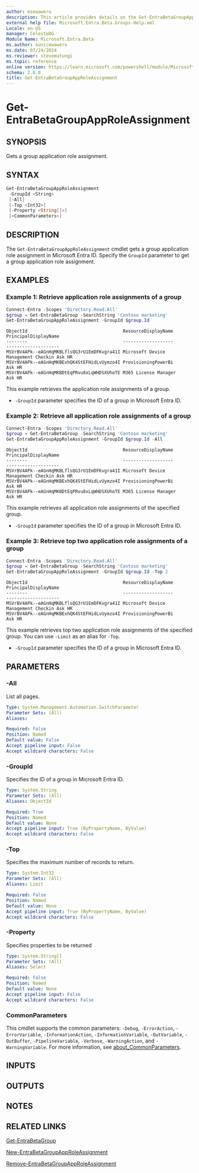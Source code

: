 ```yaml
---
author: msewaweru
description: This article provides details on the Get-EntraBetaGroupAppRoleAssignment command.
external help file: Microsoft.Entra.Beta.Groups-Help.xml
Locale: en-US
manager: CelesteDG
Module Name: Microsoft.Entra.Beta
ms.author: eunicewaweru
ms.date: 07/24/2024
ms.reviewer: stevemutungi
ms.topic: reference
online version: https://learn.microsoft.com/powershell/module/Microsoft.Entra.Beta/Get-EntraBetaGroupAppRoleAssignment
schema: 2.0.0
title: Get-EntraBetaGroupAppRoleAssignment
---
```


# Get-EntraBetaGroupAppRoleAssignment

## SYNOPSIS

Gets a group application role assignment.

## SYNTAX

```powershell
Get-EntraBetaGroupAppRoleAssignment
 -GroupId <String>
 [-All]
 [-Top <Int32>]
 [-Property <String[]>]
 [<CommonParameters>]
```

## DESCRIPTION

The `Get-EntraBetaGroupAppRoleAssignment` cmdlet gets a group application role assignment in Microsoft Entra ID. Specify the `GroupId` parameter to get a group application role assignment.

## EXAMPLES

### Example 1: Retrieve application role assignments of a group

```powershell
Connect-Entra -Scopes 'Directory.Read.All'
$group = Get-EntraBetaGroup -SearchString 'Contoso marketing'
Get-EntraBetaGroupAppRoleAssignment -GroupId $group.Id
```

```Output
ObjectId                                    ResourceDisplayName                 PrincipalDisplayName
--------                                    -------------------                 --------------------
MSVrBV4APk--eAGnHqMKBLflsQG3rU1EmDFKvgra41I Microsoft Device Management Checkin Ask HR
MSVrBV4APk--eAGnHqMKBExhQK4StEFHidLvUymzo4I ProvisioningPowerBi                 Ask HR
MSVrBV4APk--eAGnHqMKBDtEqPRvu8xLqWHDSXUhoTE M365 License Manager                Ask HR
```

This example retrieves the application role assignments of a group.

- `-GroupId` parameter specifies the ID of a group in Microsoft Entra ID.

### Example 2: Retrieve all application role assignments of a group

```powershell
Connect-Entra -Scopes 'Directory.Read.All'
$group = Get-EntraBetaGroup -SearchString 'Contoso marketing'
Get-EntraBetaGroupAppRoleAssignment -GroupId $group.Id -All
```

```Output
ObjectId                                    ResourceDisplayName                 PrincipalDisplayName
--------                                    -------------------                 --------------------
MSVrBV4APk--eAGnHqMKBLflsQG3rU1EmDFKvgra41I Microsoft Device Management Checkin Ask HR
MSVrBV4APk--eAGnHqMKBExhQK4StEFHidLvUymzo4I ProvisioningPowerBi                 Ask HR
MSVrBV4APk--eAGnHqMKBDtEqPRvu8xLqWHDSXUhoTE M365 License Manager                Ask HR
```

This example retrieves all application role assignments of the specified group.

- `-GroupId` parameter specifies the ID of a group in Microsoft Entra ID.

### Example 3: Retrieve top two application role assignments of a group

```powershell
Connect-Entra -Scopes 'Directory.Read.All'
$group = Get-EntraBetaGroup -SearchString 'Contoso marketing'
Get-EntraBetaGroupAppRoleAssignment -GroupId $group.Id -Top 2
```

```Output
ObjectId                                    ResourceDisplayName                 PrincipalDisplayName
--------                                    -------------------                 --------------------
MSVrBV4APk--eAGnHqMKBLflsQG3rU1EmDFKvgra41I Microsoft Device Management Checkin Ask HR
MSVrBV4APk--eAGnHqMKBExhQK4StEFHidLvUymzo4I ProvisioningPowerBi                 Ask HR
```

This example retrieves top two application role assignments of the specified group. You can use `-Limit` as an alias for `-Top`.

- `-GroupId` parameter specifies the ID of a group in Microsoft Entra ID.

## PARAMETERS

### -All

List all pages.

```yaml
Type: System.Management.Automation.SwitchParameter
Parameter Sets: (All)
Aliases:

Required: False
Position: Named
Default value: False
Accept pipeline input: False
Accept wildcard characters: False
```

### -GroupId

Specifies the ID of a group in Microsoft Entra ID.

```yaml
Type: System.String
Parameter Sets: (All)
Aliases: ObjectId

Required: True
Position: Named
Default value: None
Accept pipeline input: True (ByPropertyName, ByValue)
Accept wildcard characters: False
```

### -Top

Specifies the maximum number of records to return.

```yaml
Type: System.Int32
Parameter Sets: (All)
Aliases: Limit

Required: False
Position: Named
Default value: None
Accept pipeline input: True (ByPropertyName, ByValue)
Accept wildcard characters: False
```

### -Property

Specifies properties to be returned

```yaml
Type: System.String[]
Parameter Sets: (All)
Aliases: Select

Required: False
Position: Named
Default value: None
Accept pipeline input: False
Accept wildcard characters: False
```

### CommonParameters

This cmdlet supports the common parameters: `-Debug`, `-ErrorAction`, `-ErrorVariable`, `-InformationAction`, `-InformationVariable`, `-OutVariable`, `-OutBuffer`, `-PipelineVariable`, `-Verbose`, `-WarningAction`, and `-WarningVariable`. For more information, see [about_CommonParameters](https://go.microsoft.com/fwlink/?LinkID=113216).

## INPUTS

## OUTPUTS

## NOTES

## RELATED LINKS

[Get-EntraBetaGroup](Get-EntraBetaGroup.md)

[New-EntraBetaGroupAppRoleAssignment](New-EntraBetaGroupAppRoleAssignment.md)

[Remove-EntraBetaGroupAppRoleAssignment](Remove-EntraBetaGroupAppRoleAssignment.md)
